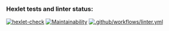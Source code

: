 ### Hexlet tests and linter status:
[![hexlet-check](https://github.com/kimVictor888/frontend-project-lvl1/actions/workflows/hexlet-check.yml/badge.svg)](https://github.com/kimVictor888/frontend-project-lvl1/actions/workflows/hexlet-check.yml)
[![Maintainability](https://api.codeclimate.com/v1/badges/a99a88d28ad37a79dbf6/maintainability)](https://codeclimate.com/github/codeclimate/codeclimate/maintainability)
[![.github/workflows/linter.yml](https://github.com/kimVictor888/frontend-project-lvl1/actions/workflows/linter.yml/badge.svg?branch=main)](https://github.com/kimVictor888/frontend-project-lvl1/actions/workflows/linter.yml)